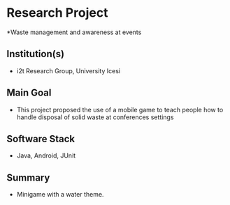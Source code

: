 # Research Project
*Waste management and awareness at events
## Institution(s)
* i2t Research Group, University Icesi
## Main Goal
* This project proposed the use of a mobile game to teach people how to handle disposal of solid waste at conferences settings
## Software Stack
* Java, Android, JUnit
## Summary
* Minigame with a water theme.
